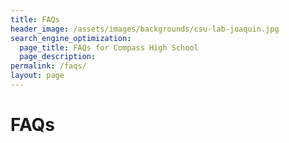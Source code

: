```yaml
---
title: FAQs
header_image: /assets/images/backgrounds/csu-lab-joaquin.jpg
search_engine_optimization:
  page_title: FAQs for Compass High School
  page_description:
permalink: /faqs/
layout: page
---
```


# FAQs